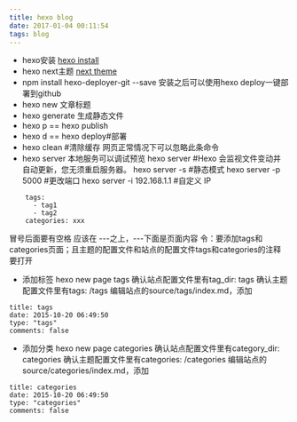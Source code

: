 ```yaml
---
title: hexo blog
date: 2017-01-04 00:11:54
tags: blog
---
```

- hexo安装
[hexo install](https://hexo.io/zh-cn/docs/setup.html)
- hexo next主题
[next theme](http://theme-next.iissnan.com/getting-started.html)
- npm install hexo-deployer-git --save
	安装之后可以使用hexo deploy一键部署到github
- hexo new 文章标题
- hexo generate
	生成静态文件
- hexo p == hexo publish
- hexo d == hexo deploy#部署
- hexo clean #清除缓存 网页正常情况下可以忽略此条命令
- hexo server
	本地服务可以调试预览
	hexo server #Hexo 会监视文件变动并自动更新，您无须重启服务器。
	hexo server -s #静态模式
	hexo server -p 5000 #更改端口
	hexo server -i 192.168.1.1 #自定义 IP

<!--more-->

```
	tags:
	  - tag1
	  - tag2
	categories: xxx
```
冒号后面要有空格
应该在 ---之上，---下面是页面内容
令：要添加tags和categories页面；且主题的配置文件和站点的配置文件tags和categories的注释要打开

- 添加标签
hexo new page tags
确认站点配置文件里有tag_dir: tags
确认主题配置文件里有tags: /tags
编辑站点的source/tags/index.md，添加

```
title: tags
date: 2015-10-20 06:49:50
type: "tags"
comments: false
```

- 添加分类
hexo new page categories
确认站点配置文件里有category_dir: categories
确认主题配置文件里有categories: /categories
编辑站点的source/categories/index.md，添加

```
title: categories
date: 2015-10-20 06:49:50
type: "categories"
comments: false
```
